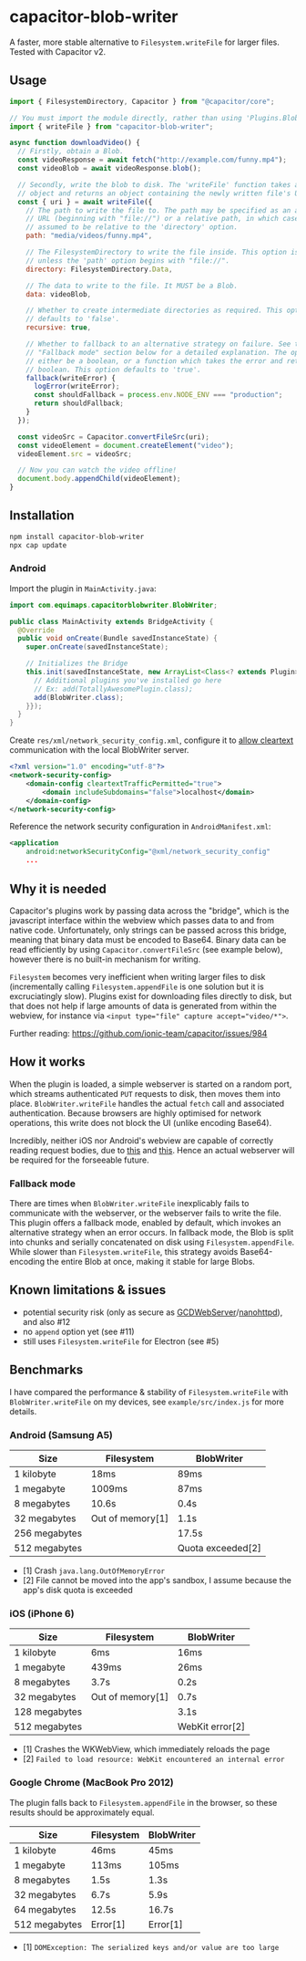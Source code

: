 # capacitor-blob-writer
A faster, more stable alternative to `Filesystem.writeFile` for larger files.
Tested with Capacitor v2.

## Usage
```javascript
import { FilesystemDirectory, Capacitor } from "@capacitor/core";

// You must import the module directly, rather than using 'Plugins.BlobWriter'.
import { writeFile } from "capacitor-blob-writer";

async function downloadVideo() {
  // Firstly, obtain a Blob.
  const videoResponse = await fetch("http://example.com/funny.mp4");
  const videoBlob = await videoResponse.blob();

  // Secondly, write the blob to disk. The 'writeFile' function takes an options
  // object and returns an object containing the newly written file's URI.
  const { uri } = await writeFile({
    // The path to write the file to. The path may be specified as an absolute
    // URL (beginning with "file://") or a relative path, in which case it is
    // assumed to be relative to the 'directory' option.
    path: "media/videos/funny.mp4",

    // The FilesystemDirectory to write the file inside. This option is required
    // unless the 'path' option begins with "file://".
    directory: FilesystemDirectory.Data,

    // The data to write to the file. It MUST be a Blob.
    data: videoBlob,

    // Whether to create intermediate directories as required. This option
    // defaults to 'false'.
    recursive: true,

    // Whether to fallback to an alternative strategy on failure. See the
    // "Fallback mode" section below for a detailed explanation. The option may
    // either be a boolean, or a function which takes the error and returns a
    // boolean. This option defaults to 'true'.
    fallback(writeError) {
      logError(writeError);
      const shouldFallback = process.env.NODE_ENV === "production";
      return shouldFallback;
    }
  });

  const videoSrc = Capacitor.convertFileSrc(uri);
  const videoElement = document.createElement("video");
  videoElement.src = videoSrc;

  // Now you can watch the video offline!
  document.body.appendChild(videoElement);
}
```

## Installation
```sh
npm install capacitor-blob-writer
npx cap update
```

### Android
Import the plugin in `MainActivity.java`:

```java
import com.equimaps.capacitorblobwriter.BlobWriter;

public class MainActivity extends BridgeActivity {
  @Override
  public void onCreate(Bundle savedInstanceState) {
    super.onCreate(savedInstanceState);

    // Initializes the Bridge
    this.init(savedInstanceState, new ArrayList<Class<? extends Plugin>>() {{
      // Additional plugins you've installed go here
      // Ex: add(TotallyAwesomePlugin.class);
      add(BlobWriter.class);
    }});
  }
}
```

Create `res/xml/network_security_config.xml`, configure it to [allow cleartext](https://github.com/diachedelic/capacitor-blob-writer/issues/20) communication with the local BlobWriter server.
```xml
<?xml version="1.0" encoding="utf-8"?>
<network-security-config>
    <domain-config cleartextTrafficPermitted="true">
        <domain includeSubdomains="false">localhost</domain>
    </domain-config>
</network-security-config>
```

Reference the network security configuration in `AndroidManifest.xml`:
```xml
<application
    android:networkSecurityConfig="@xml/network_security_config"
    ...
```

## Why it is needed
Capacitor's plugins work by passing data across the "bridge", which is the
javascript interface within the webview which passes data to and from native
code. Unfortunately, only strings can be passed across this bridge, meaning that
binary data must be encoded to Base64. Binary data can be read efficiently by 
using `Capacitor.convertFileSrc` (see example below), however there is no
built-in mechanism for writing.

`Filesystem` becomes very inefficient when writing larger files to disk
(incrementally calling `Filesystem.appendFile` is one solution but it is
excruciatingly slow). Plugins exist for downloading files directly to disk,
but that does not help if large amounts of data is generated from within the
webview, for instance via `<input type="file" capture accept="video/*">`.

Further reading: https://github.com/ionic-team/capacitor/issues/984

## How it works
When the plugin is loaded, a simple webserver is started on a random port, which
streams authenticated `PUT` requests to disk, then moves them into place.
`BlobWriter.writeFile` handles the actual `fetch` call and associated
authentication. Because browsers are highly optimised for network operations,
this write does not block the UI (unlike encoding Base64).

Incredibly, neither iOS nor Android's webview are capable of correctly
reading request bodies, due to
[this](https://issuetracker.google.com/issues/36918490) and
[this](https://bugs.webkit.org/show_bug.cgi?id=179077). Hence an actual
webserver will be required for the forseeable future.

### Fallback mode
There are times when `BlobWriter.writeFile` inexplicably fails to communicate
with the webserver, or the webserver fails to write the file. This plugin offers
a fallback mode, enabled by default, which invokes an alternative strategy when
an error occurs. In fallback mode, the Blob is split into chunks and serially
concatenated on disk using `Filesystem.appendFile`. While slower than
`Filesystem.writeFile`, this strategy avoids Base64-encoding the entire Blob at
once, making it stable for large Blobs.

## Known limitations & issues
- potential security risk (only as secure as [GCDWebServer](https://github.com/swisspol/GCDWebServer)/[nanohttpd](https://github.com/NanoHttpd/nanohttpd)), and also #12
- no `append` option yet (see #11)
- still uses `Filesystem.writeFile` for Electron (see #5)

## Benchmarks
I have compared the performance & stability of `Filesystem.writeFile` with
`BlobWriter.writeFile` on my devices, see `example/src/index.js` for more
details.

### Android (Samsung A5)

| Size          | Filesystem       | BlobWriter          |
|---------------|------------------|---------------------|
| 1 kilobyte    | 18ms             | 89ms                |
| 1 megabyte    | 1009ms           | 87ms                |
| 8 megabytes   | 10.6s            | 0.4s                |
| 32 megabytes  | Out of memory[1] | 1.1s                |
| 256 megabytes |                  | 17.5s               |
| 512 megabytes |                  | Quota exceeded[2]   |

- [1] Crash `java.lang.OutOfMemoryError`
- [2] File cannot be moved into the app's sandbox, I assume because the app's disk quota is exceeded

### iOS (iPhone 6)

| Size          | Filesystem       | BlobWriter          |
|---------------|------------------|---------------------|
| 1 kilobyte    | 6ms              | 16ms                |
| 1 megabyte    | 439ms            | 26ms                |
| 8 megabytes   | 3.7s             | 0.2s                |
| 32 megabytes  | Out of memory[1] | 0.7s                |
| 128 megabytes |                  | 3.1s                |
| 512 megabytes |                  | WebKit error[2]     |

- [1] Crashes the WKWebView, which immediately reloads the page
- [2] `Failed to load resource: WebKit encountered an internal error`

### Google Chrome (MacBook Pro 2012)
The plugin falls back to `Filesystem.appendFile` in the browser, so these
results should be approximately equal.

| Size          | Filesystem       | BlobWriter          |
|---------------|------------------|---------------------|
| 1 kilobyte    | 46ms             | 45ms                |
| 1 megabyte    | 113ms            | 105ms               |
| 8 megabytes   | 1.5s             | 1.3s                |
| 32 megabytes  | 6.7s             | 5.9s                |
| 64 megabytes  | 12.5s            | 16.7s               |
| 512 megabytes | Error[1]         | Error[1]            |

- [1] `DOMException: The serialized keys and/or value are too large`
